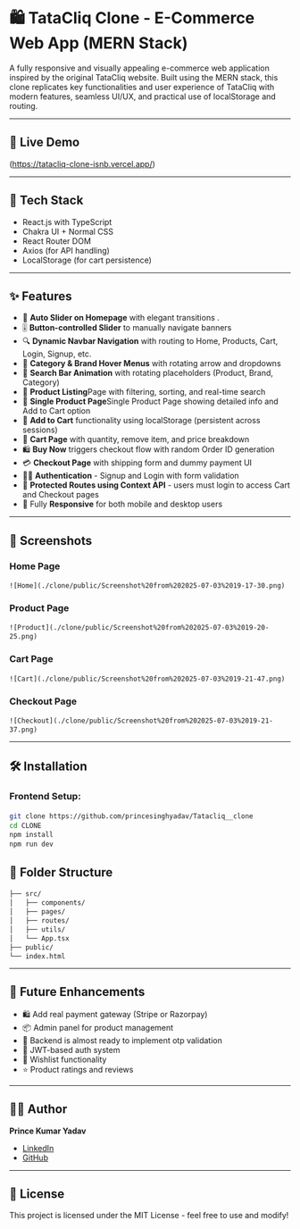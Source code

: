   
# 🛍️ TataCliq Clone - E-Commerce Web App (MERN Stack)

A fully responsive and visually appealing e-commerce web application inspired by the original TataCliq website. Built using the MERN stack, this clone replicates key functionalities and user experience of TataCliq with modern features, seamless UI/UX, and practical use of localStorage and routing.

---

## 🔗 Live Demo

(https://tatacliq-clone-isnb.vercel.app/)&#x20;

---

## 🚀 Tech Stack

* React.js with TypeScript
* Chakra UI + Normal CSS
* React Router DOM
* Axios (for API handling)
* LocalStorage (for cart persistence)

---

## ✨ Features

* 🔄 **Auto Slider on Homepage** with elegant transitions .
* 🎚️ **Button-controlled Slider** to manually navigate banners
* 🔍 **Dynamic Navbar Navigation** with routing to Home, Products, Cart, Login, Signup, etc.
* 📂 **Category & Brand Hover Menus** with rotating arrow and dropdowns
* 🔎 **Search Bar Animation** with rotating placeholders (Product, Brand, Category)
* 📄  **Product Listing**Page with filtering, sorting, and real-time search
* 🧾 **Single Product Page**Single Product Page showing detailed info and Add to Cart option
* 🛒 **Add to Cart** functionality using localStorage (persistent across sessions)
* 🧾 **Cart Page** with quantity, remove item, and price breakdown
* 🛍️ **Buy Now** triggers checkout flow with random Order ID generation
* 💳 **Checkout Page** with shipping form and dummy payment UI
* 🧑‍💼 **Authentication** - Signup and Login with form validation
* 🔐 **Protected Routes using Context API** - users must login to access Cart and Checkout pages
* 📱 Fully **Responsive** for both mobile and desktop users

---

## 📸 Screenshots

### Home Page
    ![Home](./clone/public/Screenshot%20from%202025-07-03%2019-17-30.png)
### Product Page
    ![Product](./clone/public/Screenshot%20from%202025-07-03%2019-20-25.png)
### Cart Page
    ![Cart](./clone/public/Screenshot%20from%202025-07-03%2019-21-47.png)
### Checkout Page
    ![Checkout](./clone/public/Screenshot%20from%202025-07-03%2019-21-37.png)
---

## 🛠️ Installation

### Frontend Setup:

```bash
git clone https://github.com/princesinghyadav/Tatacliq__clone
cd CLONE
npm install
npm run dev
```

 
 

## 📁 Folder Structure

```
├── src/
│   ├── components/
│   ├── pages/
│   ├── routes/
│   ├── utils/
│   └── App.tsx
├── public/
└── index.html
```

---

## 🚧 Future Enhancements

* 🛍️ Add real payment gateway (Stripe or Razorpay)
* 📦 Admin panel for product management
* 🔐 Backend is almost ready to implement otp validation 
* 🔐 JWT-based auth system
* 💖 Wishlist functionality
* ⭐ Product ratings and reviews

---

## 🙋‍♂️ Author

**Prince Kumar Yadav**

* [LinkedIn](https://www.linkedin.com/in/prince-kumar-yadav-648359288/)
* [GitHub](https://github.com/princesinghyadav)

---

## 📄 License

This project is licensed under the MIT License - feel free to use and modify!
